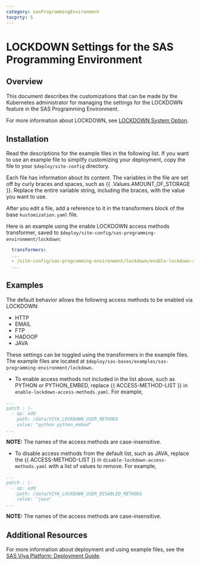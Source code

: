 ```yaml
---
category: sasProgrammingEnvironment
tocprty: 5
---
```


# LOCKDOWN Settings for the SAS Programming Environment

## Overview

This document describes the customizations that can be made by the Kubernetes
administrator for managing the settings for the LOCKDOWN feature in the
SAS Programming Environment.

For more information about LOCKDOWN, see
[LOCKDOWN System Option](https://go.documentation.sas.com/?docsetId=calsrvpgm&docsetTarget=p04d9diqt9cjqnn1auxc3yl1ifef.htm&docsetVersion=v_008&locale=en&showBanner=walkup#p0sshm6ekdjiafn1jm5o0as6dsdr).

## Installation

Read the descriptions for the example files in the following list. If you
want to use an example file to simplify customizing your deployment, copy
the file to your `$deploy/site-config` directory.

Each file has information about its content. The variables in the file are set
off by curly braces and spaces, such as {{ .Values.AMOUNT_OF_STORAGE }}. Replace the
entire variable string, including the braces, with the value you want to use.

After you edit a file, add a reference to it in the transformers block of the
base `kustomization.yaml` file.

Here is an example using the enable LOCKDOWN access methods transformer, saved
to `$deploy/site-config/sas-programming-environment/lockdown`:

```yaml
  transformers:
  ...
  - /site-config/sas-programming-environment/lockdown/enable-lockdown-access-methods.yaml
  ...
  ```

## Examples

The default behavior allows the following access methods to be enabled via
LOCKDOWN:

- HTTP
- EMAIL
- FTP
- HADOOP
- JAVA

These settings can be toggled using the transformers in the example files.
The example files are located at
 `$deploy/sas-bases/examples/sas-programming-environment/lockdown`.

- To enable access methods not included in the list above, such as PYTHON or
PYTHON_EMBED, replace {{ ACCESS-METHOD-LIST }}
in `enable-lockdown-access-methods.yaml`. For example,

```yaml
...
patch : |-
  - op: add
    path: /data/VIYA_LOCKDOWN_USER_METHODS
    value: "python python_embed"
...
```

**NOTE:** The names of the access methods are case-insensitive.

- To disable access methods from the default list, such as JAVA, replace
the {{ ACCESS-METHOD-LIST }} in `disable-lockdown-access-methods.yaml` with a list
of values to remove.  For example,

```yaml
...
patch : |-
  - op: add
    path: /data/VIYA_LOCKDOWN_USER_DISABLED_METHODS
    value: "java"
...
```

**NOTE:** The names of the access methods are case-insensitive.

## Additional Resources

For more information about deployment and using example files, see the
[SAS Viya Platform: Deployment Guide](http://documentation.sas.com/?cdcId=itopscdc&cdcVersion=default&docsetId=dplyml0phy0dkr&docsetTarget=titlepage.htm).